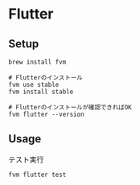 # Flutter

## Setup

```terminal
brew install fvm

# Flutterのインストール
fvm use stable
fvm install stable

# Flutterのインストールが確認できればOK
fvm flutter --version
```

## Usage

テスト実行

```terminal
fvm flutter test
```
